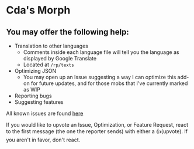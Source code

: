 # Cda's Morph

## You may offer the following help:
- Translation to other languages
	- Comments inside each language file will tell you the language as displayed by Google Translate
	- Located at `/rp/texts`
- Optimizing JSON
	- You may open up an Issue suggesting a way I can optimize this add-on for future updates, and for those mobs that I've currently marked as WIP
- Reporting bugs
- Suggesting features

All known issues are found [here](https://github.com/cda94581/Community_Collabs/issues?q=is%3Aopen+is%3Aissue+label%3A%22%E2%9A%A0+Bug%22+label%3A%22%F0%9F%A7%9F%E2%80%8D%E2%99%82%EF%B8%8F+Cda%27s+Morph+Add-on%22)

If you would like to upvote an Issue, Optimization, or Feature Request, react to the first message (the one the reporter sends) with either a 👍(upvote). If you aren't in favor, don't react.
